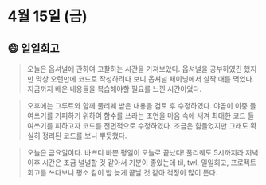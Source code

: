 # 4월 15일 (금)

## 😄 일일회고

> 오늘은 옵셔널에 관하여 고찰하는 시간을 가져보았다. 옵셔널을 공부하였긴 했지만 막상 오랜만에 코드로 작성하려다 보니 옵셔널 체이닝에서 살짝 애를 먹었다. 지금까지 배운 내용들을 복습해야할 필요를 느낀 시간이었다.
> 

> 오후에는 그루트와 함께 풀리퀘 받은 내용을 검토 후 수정하였다. 야곰이 이중 들여쓰기를 기피하기 위하여 함수를 쓰라는 조언을 마음 속에 새겨 최대한 코드 들여쓰기를 피하고자 코드를 전면적으로 수정하였다. 조금은 힘들었지만 그래도 확실히 정리된 코드를 보니 뿌듯했다.
> 

> 오늘은 금요일이다. 바쁘디 바쁜 평일이 오늘로 끝났다! 풀리퀘도 5시까지라 저녁 이후 시간은 조금 널널할 것 같아서 기분이 좋았는데 til, twl, 일일회고, 프로젝트 회고를 쓰다보니 평소 같이 밤 늦게 끝날 것 같아 걱정이 많이 든다.
>